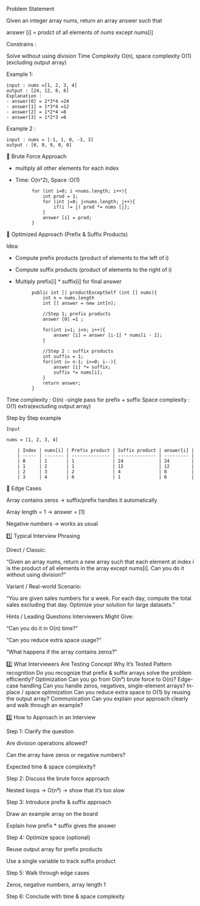 Problem Statement

Given an integer array nums, return an array answer such that

answer [i] = prodct of all elements of nums except nums[i]

Constrains : 

Solve without using division
Time Complexity O(n), space complexity O(1) (excluding output array)

Example 1: 

    input : nums =[1, 2, 3, 4]
    output : [24, 12, 8, 6]
    Explanation :
    - answer[0] = 2*3*4 =24
    - answer[1] = 1*3*4 =12
    - answer[2] = 1*2*4 =8
    - answer[3] = 1*2*3 =6

Example 2 :

    input : nums = [-1, 1, 0, -3, 3]
    output : [0, 0, 9, 0, 0]

🔹 Brute Force Approach

- multiply all other elements for each index
- Time: O(n^2), Space :O(1)

            for (int i=0; i <nums.length; i++){
                int prod = 1;
                for (int j=0; j<nums.length; j++){
                    if(i != j) prod *= nums [j];
                }
                answer [i] = prod;
            }

🔹 Optimized Approach (Prefix & Suffix Products)

Idea:
- Compute prefix products (product of elements to the left of i)
- Compute suffix products (product of elements to the right of i)
- Multiply prefix[i] * suffix[i] for final answer

            public int [] productExceptSelf (int [] nums){
                int n = nums.length
                int [] answer = new int[n]; 

                //Step 1; prefix products
                answer [0] =1 ;

                for(int i=1; i<n; i++){
                    answer [i] = answer [i-1] * nums[i - 1];
                } 

                //Step 2 : suffix products
                int suffix = 1;
                for(int i= n-1; i>=0; i--){
                    answer [i] *= suffix;
                    suffix *= nums[i];
                }
                return answer;
            }

Time complexity : O(n) -single pass for prefix + suffix
Space complexity : O(1) extra(excluding output array)


Step by Step example 

    Input 

    nums = [1, 2, 3, 4]

        | Index | nums[i] | Prefix product | Suffix product | answer[i] |
        | ----- | ------- | -------------- | -------------- | --------- |
        | 0     | 1       | 1              | 24             | 24        |
        | 1     | 2       | 1              | 12             | 12        |
        | 2     | 3       | 2              | 4              | 8         |
        | 3     | 4       | 6              | 1              | 6         |


🔹 Edge Cases

Array contains zeros → suffix/prefix handles it automatically

Array length = 1 → answer = [1]

Negative numbers → works as usual

1️⃣ Typical Interview Phrasing

Direct / Classic:

“Given an array nums, return a new array such that each element at index i is the product of all elements in the array except nums[i]. Can you do it without using division?”

Variant / Real-world Scenario:

“You are given sales numbers for a week. For each day, compute the total sales excluding that day. Optimize your solution for large datasets.”

Hints / Leading Questions Interviewers Might Give:

“Can you do it in O(n) time?”

“Can you reduce extra space usage?”

“What happens if the array contains zeros?”

2️⃣ What Interviewers Are Testing
Concept	Why It’s Tested
Pattern recognition	Do you recognize that prefix & suffix arrays solve the problem efficiently?
Optimization	Can you go from O(n²) brute force to O(n)?
Edge-case handling	Can you handle zeros, negatives, single-element arrays?
In-place / space optimization	Can you reduce extra space to O(1) by reusing the output array?
Communication	Can you explain your approach clearly and walk through an example?

3️⃣ How to Approach in an Interview

Step 1: Clarify the question

Are division operations allowed?

Can the array have zeros or negative numbers?

Expected time & space complexity?

Step 2: Discuss the brute force approach

Nested loops → O(n²) → show that it’s too slow

Step 3: Introduce prefix & suffix approach

Draw an example array on the board

Explain how prefix * suffix gives the answer

Step 4: Optimize space (optional)

Reuse output array for prefix products

Use a single variable to track suffix product

Step 5: Walk through edge cases

Zeros, negative numbers, array length 1

Step 6: Conclude with time & space complexity